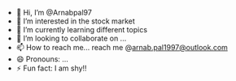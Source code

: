 - 👋 Hi, I’m @Arnabpal97
- 👀 I’m interested in the stock market
- 🌱 I’m currently learning different topics 
- 💞️ I’m looking to collaborate on ...
- 📫 How to reach me... reach me @arnab.pal1997@outlook.com
- 😄 Pronouns: ...
- ⚡ Fun fact: I am shy!!

<!---
Arnabpal97/Arnabpal97 is a ✨ special ✨ repository because its `README.md` (this file) appears on your GitHub profile.
You can click the Preview link to take a look at your changes.
--->
